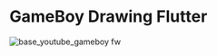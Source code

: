 # GameBoy Drawing Flutter
![base_youtube_gameboy fw](https://user-images.githubusercontent.com/54247489/201337615-3e24fff4-cefc-4b1a-a1d5-e90a21cf1e79.png)

